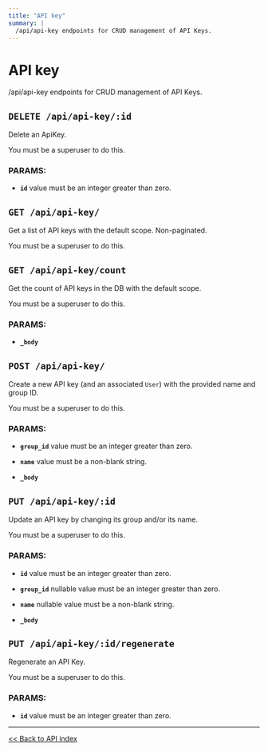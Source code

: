 ```yaml
---
title: "API key"
summary: |
  /api/api-key endpoints for CRUD management of API Keys.
---
```


# API key

/api/api-key endpoints for CRUD management of API Keys.

## `DELETE /api/api-key/:id`

Delete an ApiKey.

You must be a superuser to do this.

### PARAMS:

-  **`id`** value must be an integer greater than zero.

## `GET /api/api-key/`

Get a list of API keys with the default scope. Non-paginated.

You must be a superuser to do this.

## `GET /api/api-key/count`

Get the count of API keys in the DB with the default scope.

You must be a superuser to do this.

### PARAMS:

-  **`_body`**

## `POST /api/api-key/`

Create a new API key (and an associated `User`) with the provided name and group ID.

You must be a superuser to do this.

### PARAMS:

-  **`group_id`** value must be an integer greater than zero.

-  **`name`** value must be a non-blank string.

-  **`_body`**

## `PUT /api/api-key/:id`

Update an API key by changing its group and/or its name.

You must be a superuser to do this.

### PARAMS:

-  **`id`** value must be an integer greater than zero.

-  **`group_id`** nullable value must be an integer greater than zero.

-  **`name`** nullable value must be a non-blank string.

-  **`_body`**

## `PUT /api/api-key/:id/regenerate`

Regenerate an API Key.

You must be a superuser to do this.

### PARAMS:

-  **`id`** value must be an integer greater than zero.

---

[<< Back to API index](../api-documentation.md)
